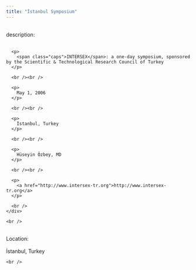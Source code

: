 ```yaml
---
title: "İstanbul Symposium"
---
```


<div class="flexinode-body flexinode-2">
  <div class="flexinode-textarea-1">
    <div class="form-item">
      <br /> <label>description:</label><br /><br /> 
      
      <p>
        <span class="caps">INTERSEX</span>: a one-day symposium, sponsored by the Scientific & Technological Research Council of Turkey
      </p>
      
      <br /><br />
      
      <p>
        May 1, 2006
      </p>
      
      <br /><br />
      
      <p>
        İstanbul, Turkey
      </p>
      
      <br /><br />
      
      <p>
        Hüseyin Özbey, MD
      </p>
      
      <br /><br />
      
      <p>
        <a href="http://www.intersex-tr.org">http://www.intersex-tr.org</a>
      </p>
      
      <br />
    </div>
    
    <br />
  </div>
  
  <div class="flexinode-textfield-2">
    <div class="form-item">
      <br /> <label>Location:</label><br /><br /> İstanbul, Turkey<br />
    </div>
    
    <br />
  </div>
</div>
